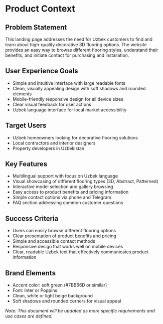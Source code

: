 # Product Context

## Problem Statement
This landing page addresses the need for Uzbek customers to find and learn about high-quality decorative 3D flooring options. The website provides an easy way to browse different flooring styles, understand their benefits, and initiate contact for purchasing and installation.

## User Experience Goals
- Simple and intuitive interface with large readable fonts
- Clean, visually appealing design with soft shadows and rounded elements
- Mobile-friendly responsive design for all device sizes
- Clear visual feedback for user actions
- Uzbek language interface for local market accessibility

## Target Users
- Uzbek homeowners looking for decorative flooring solutions
- Local contractors and interior designers
- Property developers in Uzbekistan

## Key Features
- Multilingual support with focus on Uzbek language
- Visual showcasing of different flooring types (3D, Abstract, Patterned)
- Interactive model selection and gallery browsing
- Easy access to product benefits and pricing information
- Simple contact options via phone and Telegram
- FAQ section addressing common customer questions

## Success Criteria
- Users can easily browse different flooring options
- Clear presentation of product benefits and pricing
- Simple and accessible contact methods
- Responsive design that works well on mobile devices
- Clear, readable Uzbek text that effectively communicates product information

## Brand Elements
- Accent color: soft green (#7BB66D or similar)
- Font: Inter or Poppins
- Clean, white or light beige background
- Soft shadows and rounded corners for visual appeal

*Note: This document will be updated as more specific requirements and use cases are defined.* 